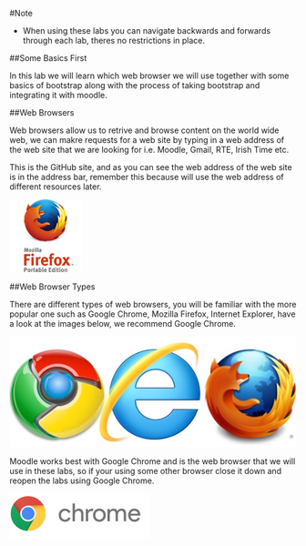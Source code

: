 #Note

- When using these labs you can navigate backwards and forwards through each lab, theres no restrictions in place.

##Some Basics First

In this lab we will learn which web browser we will use together with some basics of bootstrap along with the process of taking bootstrap and integrating it with moodle. 

##Web Browsers

Web browsers allow us to retrive and browse content on the world wide web, we can makre requests for a web site by typing in a web address of the web site that we are looking for i.e. Moodle, Gmail, RTE, Irish Time etc.

This is the GitHub site, and as you can see the web address of the web site is in the address bar, remember this because will use the web address of different resources later.

![](./img/02.png)

##Web Browser Types

There are different types of web browsers, you will be familiar with the more popular one such as Google Chrome, Mozilla Firefox, Internet Explorer, have a look at the images below, we recommend Google Chrome.

![](./img/04.png)

Moodle works best with Google Chrome and is the web browser that we will use in these labs, so if your using some other browser close it down and reopen the labs using Google Chrome.

![](./img/03.png)
